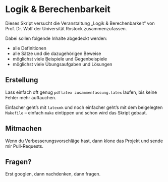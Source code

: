 # Logik & Berechenbarkeit

Dieses Skript versucht die Veranstaltung „Logik & Berechenbarkeit“ von Prof.
Dr. Wolf der Universität Rostock zusammenzufassen.

Dabei sollen folgende Inhalte abgedeckt werden:

* alle Definitionen
* alle Sätze und die dazugehörigen Beweise
* möglichst viele Beispiele und Gegenbeispiele
* möglichst viele Übungsaufgaben und Lösungen

## Erstellung

Lass einfach oft genug `pdflatex zusammenfassung.latex` laufen, bis keine
Fehler mehr auftauchen.

Einfacher geht’s mit `latexmk` und noch einfacher geht’s mit dem beigelegten
`Makefile` – einfach `make` eintippen und schon wird das Skript gebaut.

## Mitmachen

Wenn du Verbesserungsvorschläge hast, dann klone das Projekt und sende mir
Pull-Requests.

## Fragen?

Erst googlen, dann nachdenken, dann fragen.
